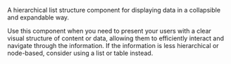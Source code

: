 A hierarchical list structure component for displaying data in a collapsible and expandable way.

Use this component when you need to present your users with a clear visual structure of content or data, allowing them to efficiently interact and navigate through the information. If the information is less hierarchical or node-based, consider using a list or table instead.
